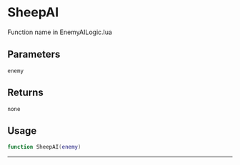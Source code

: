 # SheepAI
Function name in EnemyAILogic.lua
## Parameters
`enemy`
## Returns
`none`
## Usage
```lua
function SheepAI(enemy)
```
---
